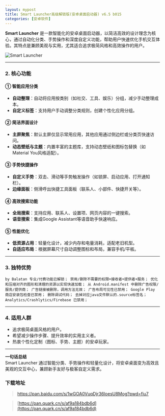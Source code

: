 ```yaml
---
layout: mypost
title: Smart Launcher高级解锁版(安卓桌面启动器) v6.5 b015 
categories: [安卓软件]
---
```


**Smart Launcher** 是一款智能化的安卓桌面启动器，以简洁高效的设计理念为核心，通过自动化分类、手势操作和深度自定义功能，帮助用户快速优化手机交互体验。其特点是兼顾美观与实用，尤其适合追求极简风格和高效操作的用户。

![Smart Launcher](https://gcore.jsdelivr.net/gh/jikcc/jikcc.github.io/IMG/20250321124432151.jpg)

---

### **2. 核心功能**  
#### **① 智能应用分类**  
- **自动整理**：自动将应用按类别（如社交、工具、娱乐）分组，减少手动整理成本。  
- **自定义标签**：支持用户手动调整分类规则，创建个性化应用分组。  

#### **② 简洁界面设计**  
- **主屏聚焦**：默认主屏仅显示常用应用，其他应用通过侧边栏或分类页快速访问。  
- **动态壁纸与主题**：内置丰富的主题库，支持动态壁纸和图标包替换（如Material You风格适配）。  

#### **③ 手势快捷操作**  
- **自定义手势**：双击、滑动等手势触发操作（如锁屏、启动应用、打开通知栏）。  
- **边缘面板**：侧滑呼出快捷工具面板（联系人、小部件、快捷开关等）。  

#### **④ 高效搜索功能**  
- **全局搜索**：支持应用、联系人、设置项、网页内容的一键搜索。  
- **语音搜索**：集成Google Assistant等语音助手快速响应。  

#### **⑤ 性能优化**  
- **低资源占用**：轻量化设计，减少内存和电量消耗，适配老旧机型。  
- **自适应布局**：根据屏幕尺寸自动调整图标和布局，兼容手机/平板。  

---

### **3. 独特优势**  
`by Balatan
专业/付费功能已解锁；
禁用/删除不需要的权限+接收者+提供者+服务；
优化和压缩对齐的图形和清理的资源以实现快速加载；
从 Android.manifest 中删除广告权限/服务/提供商；
广告链接被删除，调用方法无效；
广告布局可见性已禁用；
Google Play 商店安装包检查已禁用；
删除调试代码；
去掉对应java文件默认的.source标签名；
Analytics/Crashlytics/Firebase 已禁用；`  

---

### **4. 适用人群**  
- 追求极简桌面风格的用户。  
- 希望减少操作步骤、提升效率的实用主义者。  
- 热衷个性化定制（图标、手势、主题）的安卓玩家。  

---

**一句话总结**  
Smart Launcher 通过智能分类、手势操作和轻量化设计，将安卓桌面变为高效且美观的交互中心，兼顾新手友好与极客自定义需求。

### **下载地址** 

> [https://pan.baidu.com/s/1wGOA0VuqDjr36loesU8Mog?pwd=fiu7 ](https://pan.baidu.com/s/1wGOA0VuqDjr36loesU8Mog?pwd=fiu7)

> [https://pan.quark.cn/s/af9a184bdb6d](https://pan.quark.cn/s/af9a184bdb6d)







